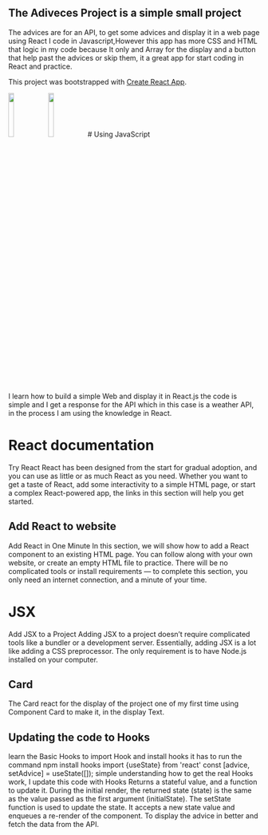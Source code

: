 ## The Adiveces Project is a simple small project

The advices are for an API, to get some advices and display it in a web page using React I code in Javascript,However this app has more CSS and HTML that logic in my code because It only and Array for the display and a button that help past the advices or skip them, it a great app for start coding in React and practice.

This project was bootstrapped with [Create React App](https://github.com/facebook/create-react-app).

 <img style="width: 15%;height:15%;" src="https://www.pngfind.com/pngs/m/685-6854970_react-logo-png-png-download-logo-png-reactjs.png">
 <img style="width: 15%;height:15%;" src="https://upload.wikimedia.org/wikipedia/commons/6/6a/JavaScript-logo.png"> 
# Using JavaScript 

I learn how to build a simple Web and display it in React.js 
the code is simple and I get a response for the API which in this case is a weather API, in the process I am using the knowledge in React.

# React documentation
Try React
React has been designed from the start for gradual adoption, and you can use as little or as much React as you need. Whether you want to get a taste of React, add some interactivity to a simple HTML page, or start a complex React-powered app, the links in this section will help you get started.

## Add React to website
Add React in One Minute
In this section, we will show how to add a React component to an existing HTML page. You can follow along with your own website, or create an empty HTML file to practice.
There will be no complicated tools or install requirements — to complete this section, you only need an internet connection, and a minute of your time.
# JSX
Add JSX to a Project
Adding JSX to a project doesn’t require complicated tools like a bundler or a development server. Essentially, adding JSX is a lot like adding a CSS preprocessor. The only requirement is to have Node.js installed on your computer.
## Card
The Card react for the display of the project one of my first time using Component Card to make it, in the display Text.

## Updating the code to Hooks 
 learn the Basic Hooks
 to import Hook and install hooks it has to run the command npm install hooks 
import {useState} from 'react'
const [advice, setAdvice] = useState([]);
simple understanding how to get the real Hooks work, I update this code with Hooks
Returns a stateful value, and a function to update it.
During the initial render, the returned state (state) is the same as the value passed as the first argument (initialState).
The setState function is used to update the state. It accepts a new state value and enqueues a re-render of the component.
To display the advice in better and fetch the data from the API.



